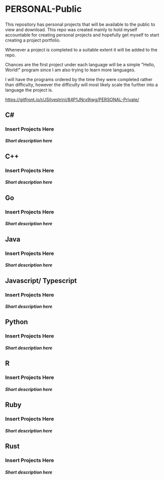 # PERSONAL-Public

#####
This repository has personal projects that will be available to the public to view and download. This repo was created mainly to hold myself accountable for creating personal projects and hopefully get myself to start creating a project portfolio.

Whenever a project is completed to a suitable extent it will be added to the repo.

Chances are the first project under each language will be a simple "Hello, World!" program since I am also trying to learn more languages.

I will have the programs ordered by the time they were completed rather than difficulty, however the difficulty will most likely scale the further into a language the project is.

https://gitfront.io/r/JSilvestrini/84P1JNrx9iwg/PERSONAL-Private/

##
## C#
### Insert Projects Here
##### Short description here
##
## C++
### Insert Projects Here
##### Short description here
##
## Go
### Insert Projects Here
##### Short description here
##
## Java
### Insert Projects Here
##### Short description here
##
## Javascript/ Typescript
### Insert Projects Here
##### Short description here
##
## Python
### Insert Projects Here
##### Short description here
##
## R
### Insert Projects Here
##### Short description here
##
## Ruby
### Insert Projects Here
##### Short description here
##
## Rust
### Insert Projects Here
##### Short description here
##
